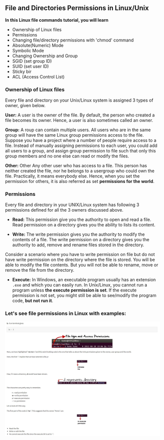 ## File and Directories Permissions in Linux/Unix

**In this Linux file commands tutorial, you will learn**
- Ownership of Linux files
- Permissions
- Changing file/directory permissions with 'chmod' command
- Absolute(Numeric) Mode
- Symbolic Mode
- Changing Ownership and Group
- SGID (set group ID)
- SUID (set user ID)
- Sticky bir
- ACL (Access Control List)

### Ownership of Linux files
Every file and directory on your Unix/Linux system is assigned 3 types of owner, given below.

**User:** A user is the owner of the file. By default, the person who created a file becomes its owner. Hence, a user is also sometimes called an owner.

**Group:** A roup can contain multiple users. All users who are in the same group will have the same Linux group permissions access to the file. Suppose you have a project where a number of people require access to a file. Instead of manually assigning permissions to each user, you could add all users to a group, and assign group permission to file such that only this group members and no one else can read or modify the files.

**Other:** Other
Any other user who has access to a file. This person has neither created the file, nor he belongs to a usergroup who could own the file. Practically, it means everybody else. Hence, when you set the permission for others, it is also referred as set **permissions for the world**.

### Permissions
Every file and directory in your UNIX/Linux system has following 3 permissions defined for all the 3 owners discussed above.


- **Read:** This permission give you the authority to open and read a file. Read permission on a directory gives you the ability to lists its content.

- **Write:** The write permission gives you the authority to modify the contents of a file. The write permission on a directory gives you the authority to add, remove and rename files stored in the directory. 

Consider a scenario where you have to write permission on file but do not have write permission on the directory where the file is stored. You will be able to modify the file contents. But you will not be able to rename, move or remove the file from the directory.


- **Execute:** In Windows, an executable program usually has an extension `.exe` and which you can easily run. In Unix/Linux, you cannot run a program unless **the execute permission is set**. If the execute permission is not set, you might still be able to see/modify the program code, **but not run it**.

### Let's see file permissions in Linux with examples:
![](/images/lp1.JPG)




